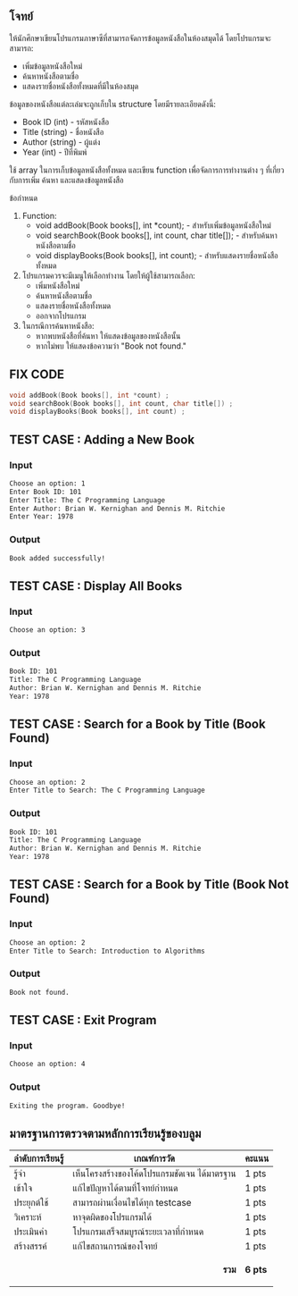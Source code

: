 ## โจทย์
ให้นักศึกษาเขียนโปรแกรมภาษาซีที่สามารถจัดการข้อมูลหนังสือในห้องสมุดได้ โดยโปรแกรมจะสามารถ:
- เพิ่มข้อมูลหนังสือใหม่
- ค้นหาหนังสือตามชื่อ
- แสดงรายชื่อหนังสือทั้งหมดที่มีในห้องสมุด

ข้อมูลของหนังสือแต่ละเล่มจะถูกเก็บใน structure โดยมีรายละเอียดดังนี้:
- Book ID (int) - รหัสหนังสือ
- Title (string) - ชื่อหนังสือ
- Author (string) - ผู้แต่ง
- Year (int) - ปีที่พิมพ์

ใช้ array ในการเก็บข้อมูลหนังสือทั้งหมด และเขียน function เพื่อจัดการการทำงานต่าง ๆ ที่เกี่ยวกับการเพิ่ม ค้นหา และแสดงข้อมูลหนังสือ

ข้อกำหนด
1. Function:
    - void addBook(Book books[], int *count); - สำหรับเพิ่มข้อมูลหนังสือใหม่
    - void searchBook(Book books[], int count, char title[]); - สำหรับค้นหาหนังสือตามชื่อ
    - void displayBooks(Book books[], int count); - สำหรับแสดงรายชื่อหนังสือทั้งหมด
2. โปรแกรมควรจะมีเมนูให้เลือกทำงาน โดยให้ผู้ใช้สามารถเลือก:
    - เพิ่มหนังสือใหม่
    - ค้นหาหนังสือตามชื่อ
    - แสดงรายชื่อหนังสือทั้งหมด
    - ออกจากโปรแกรม
3. ในกรณีการค้นหาหนังสือ:
    - หากพบหนังสือที่ค้นหา ให้แสดงข้อมูลของหนังสือนั้น
    - หากไม่พบ ให้แสดงข้อความว่า "Book not found."

## FIX CODE
```c++
void addBook(Book books[], int *count) ;
void searchBook(Book books[], int count, char title[]) ;
void displayBooks(Book books[], int count) ;
```

## TEST CASE : Adding a New Book
### Input
```bash
Choose an option: 1
Enter Book ID: 101
Enter Title: The C Programming Language
Enter Author: Brian W. Kernighan and Dennis M. Ritchie
Enter Year: 1978
```
### Output
```bash
Book added successfully!
```

## TEST CASE : Display All Books
### Input
```bash
Choose an option: 3
```
### Output
```bash
Book ID: 101
Title: The C Programming Language
Author: Brian W. Kernighan and Dennis M. Ritchie
Year: 1978
```

## TEST CASE : Search for a Book by Title (Book Found)
### Input
```bash
Choose an option: 2
Enter Title to Search: The C Programming Language
```
### Output
```bash
Book ID: 101
Title: The C Programming Language
Author: Brian W. Kernighan and Dennis M. Ritchie
Year: 1978
```

## TEST CASE : Search for a Book by Title (Book Not Found)
### Input
```bash
Choose an option: 2
Enter Title to Search: Introduction to Algorithms
```
### Output
```bash
Book not found.
```

## TEST CASE : Exit Program
### Input
```bash
Choose an option: 4
```
### Output
```bash
Exiting the program. Goodbye!
```

## มาตรฐานการตรวจตามหลักการเรียนรู้ของบลูม
| ลำดับการเรียนรู้ | เกณฑ์การวัด | คะแนน |
| -------- | -------- | -------- |
| รู้จำ | เห็นโครงสร้างของโค้ดโปรแกรมชัดเจน ได้มาตรฐาน | 1 pts |
| เข้าใจ | แก้ไขปัญหาได้ตามที่โจทย์กำหนด | 1 pts |
| ประยุกต์ใช้ | สามารถผ่านเงื่อนไขได้ทุก testcase | 1 pts |
| วิเคราะห์ | หาจุดผิดของโปรแกรมได้ | 1 pts |
| ประเมินค่า | โปรแกรมเสร็จสมบูรณ์ระยะเวลาที่กำหนด | 1 pts |
| สร้างสรรค์ | แก้ไขสถานการณ์ของโจทย์ | 1 pts |
||<p style='text-align: right !important;'>**รวม**</p>|**6 pts**|
